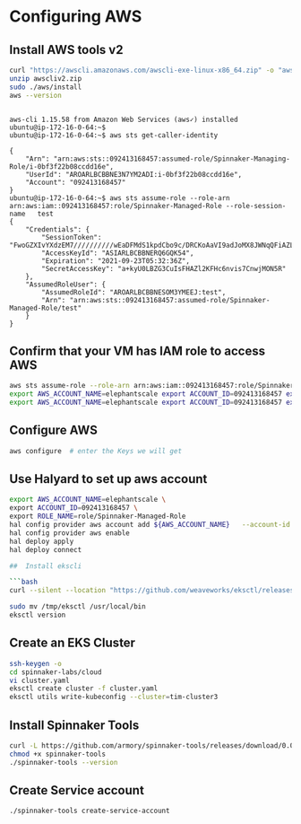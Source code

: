 # Configuring AWS

## Install AWS tools v2

```bash
curl "https://awscli.amazonaws.com/awscli-exe-linux-x86_64.zip" -o "awscliv2.zip"
unzip awscliv2.zip
sudo ./aws/install
aws --version
```

```console

aws-cli 1.15.58 from Amazon Web Services (aws✓) installed
ubuntu@ip-172-16-0-64:~$
ubuntu@ip-172-16-0-64:~$ aws sts get-caller-identity

{
    "Arn": "arn:aws:sts::092413168457:assumed-role/Spinnaker-Managing-Role/i-0bf3f22b08ccdd16e",
    "UserId": "AROARLBCBBNE3N7YM2ADI:i-0bf3f22b08ccdd16e",
    "Account": "092413168457"
}
ubuntu@ip-172-16-0-64:~$ aws sts assume-role --role-arn arn:aws:iam::092413168457:role/Spinnaker-Managed-Role --role-session-name   test
{
    "Credentials": {
        "SessionToken": "FwoGZXIvYXdzEM7//////////wEaDFMdS1kpdCbo9c/DRCKoAaVI9adJoMX8JWNqQFiAZLougeSObEFPIn2TLZXeksfIQ/XOHDQX+BDEjV4UFxYORve4Fj49FSdpfcbK370tyeI1BHDMh++ivLhWSbmZCCz0/iKaZDyvmJ1gQRp5WJebBrWb6qNW5oYoQjFkixYcFtqm3heBCFDfNyqiiE0vqoYWGu2AkMWC0bc+qEMDXl7c7zSCqLtx7STOY4PLNyE2a32YTJGbYV0QyyjkhrCKBjItM/KmVYWpNE4aKyC5mMVi2CKB8XvzntY6BS2GfRJ4jg0j11Tgb5w2xdHqbwKm",
        "AccessKeyId": "ASIARLBCBBNERQ6GQK54",
        "Expiration": "2021-09-23T05:32:36Z",
        "SecretAccessKey": "a+kyU0LBZG3CuIsFHAZl2KFHc6nvis7CnwjMON5R"
    },
    "AssumedRoleUser": {
        "AssumedRoleId": "AROARLBCBBNESOM3YMEEJ:test",
        "Arn": "arn:aws:sts::092413168457:assumed-role/Spinnaker-Managed-Role/test"
    }
}
```



## Confirm that your VM has IAM role to access AWS

```bash
aws sts assume-role --role-arn arn:aws:iam::092413168457:role/Spinnaker-Managed-Role --role-session-name   test
export AWS_ACCOUNT_NAME=elephantscale export ACCOUNT_ID=092413168457 export ROLE_NAME=role/Spinnaker-Managed-Role
export AWS_ACCOUNT_NAME=elephantscale export ACCOUNT_ID=092413168457 export ROLE_NAME=role/Spinnaker-Managed-Role
```


## Configure AWS
```bash
aws configure  # enter the Keys we will get
```

##  Use Halyard to set up aws account
```bash
export AWS_ACCOUNT_NAME=elephantscale \
export ACCOUNT_ID=092413168457 \
export ROLE_NAME=role/Spinnaker-Managed-Role
hal config provider aws account add ${AWS_ACCOUNT_NAME}   --account-id ${ACCOUNT_ID}   --assume-role ${ROLE_NAME}   --regions us-east-1
hal config provider aws enable
hal deploy apply
hal deploy connect

##  Install ekscli 

```bash
curl --silent --location "https://github.com/weaveworks/eksctl/releases/latest/download/eksctl_$(uname -s)_amd64.tar.gz" | tar xz -C /tmp

sudo mv /tmp/eksctl /usr/local/bin
eksctl version
```

## Create an EKS Cluster

```bash
ssh-keygen -o
cd spinnaker-labs/cloud
vi cluster.yaml
eksctl create cluster -f cluster.yaml
eksctl utils write-kubeconfig --cluster=tim-cluster3
```


## Install Spinnaker Tools

```bash
curl -L https://github.com/armory/spinnaker-tools/releases/download/0.0.7/spinnaker-tools-linux -o spinnaker-tools
chmod +x spinnaker-tools
./spinnaker-tools --version
```

## Create Service account
```bash
./spinnaker-tools create-service-account
```

